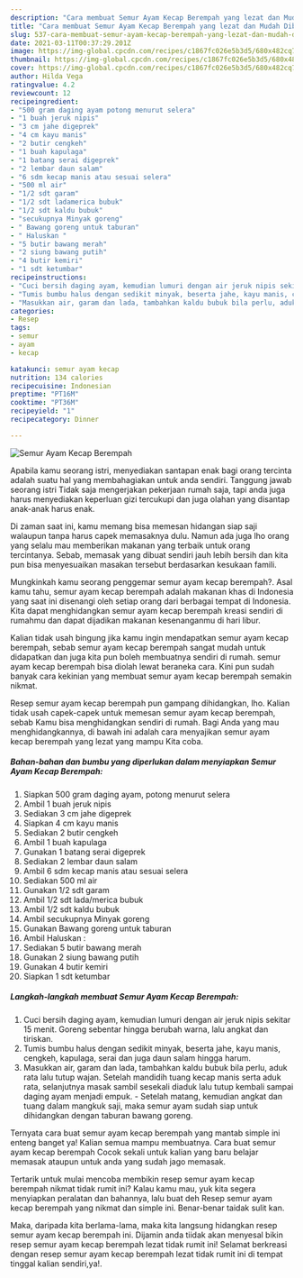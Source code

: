 ```yaml
---
description: "Cara membuat Semur Ayam Kecap Berempah yang lezat dan Mudah Dibuat"
title: "Cara membuat Semur Ayam Kecap Berempah yang lezat dan Mudah Dibuat"
slug: 537-cara-membuat-semur-ayam-kecap-berempah-yang-lezat-dan-mudah-dibuat
date: 2021-03-11T00:37:29.201Z
image: https://img-global.cpcdn.com/recipes/c1867fc026e5b3d5/680x482cq70/semur-ayam-kecap-berempah-foto-resep-utama.jpg
thumbnail: https://img-global.cpcdn.com/recipes/c1867fc026e5b3d5/680x482cq70/semur-ayam-kecap-berempah-foto-resep-utama.jpg
cover: https://img-global.cpcdn.com/recipes/c1867fc026e5b3d5/680x482cq70/semur-ayam-kecap-berempah-foto-resep-utama.jpg
author: Hilda Vega
ratingvalue: 4.2
reviewcount: 12
recipeingredient:
- "500 gram daging ayam potong menurut selera"
- "1 buah jeruk nipis"
- "3 cm jahe digeprek"
- "4 cm kayu manis"
- "2 butir cengkeh"
- "1 buah kapulaga"
- "1 batang serai digeprek"
- "2 lembar daun salam"
- "6 sdm kecap manis atau sesuai selera"
- "500 ml air"
- "1/2 sdt garam"
- "1/2 sdt ladamerica bubuk"
- "1/2 sdt kaldu bubuk"
- "secukupnya Minyak goreng"
- " Bawang goreng untuk taburan"
- " Haluskan "
- "5 butir bawang merah"
- "2 siung bawang putih"
- "4 butir kemiri"
- "1 sdt ketumbar"
recipeinstructions:
- "Cuci bersih daging ayam, kemudian lumuri dengan air jeruk nipis sekitar 15 menit. Goreng sebentar hingga berubah warna, lalu angkat dan tiriskan."
- "Tumis bumbu halus dengan sedikit minyak, beserta jahe, kayu manis, cengkeh, kapulaga, serai dan juga daun salam hingga harum."
- "Masukkan air, garam dan lada, tambahkan kaldu bubuk bila perlu, aduk rata lalu tutup wajan. Setelah mandidih tuang kecap manis serta aduk rata, selanjutnya masak sambil sesekali diaduk lalu tutup kembali sampai daging ayam menjadi empuk. Setelah matang, kemudian angkat dan tuang dalam mangkuk saji, maka semur ayam sudah siap untuk dihidangkan dengan taburan bawang goreng."
categories:
- Resep
tags:
- semur
- ayam
- kecap

katakunci: semur ayam kecap 
nutrition: 134 calories
recipecuisine: Indonesian
preptime: "PT16M"
cooktime: "PT36M"
recipeyield: "1"
recipecategory: Dinner

---
```



![Semur Ayam Kecap Berempah](https://img-global.cpcdn.com/recipes/c1867fc026e5b3d5/680x482cq70/semur-ayam-kecap-berempah-foto-resep-utama.jpg)

Apabila kamu seorang istri, menyediakan santapan enak bagi orang tercinta adalah suatu hal yang membahagiakan untuk anda sendiri. Tanggung jawab seorang istri Tidak saja mengerjakan pekerjaan rumah saja, tapi anda juga harus menyediakan keperluan gizi tercukupi dan juga olahan yang disantap anak-anak harus enak.

Di zaman  saat ini, kamu memang bisa memesan hidangan siap saji walaupun tanpa harus capek memasaknya dulu. Namun ada juga lho orang yang selalu mau memberikan makanan yang terbaik untuk orang tercintanya. Sebab, memasak yang dibuat sendiri jauh lebih bersih dan kita pun bisa menyesuaikan masakan tersebut berdasarkan kesukaan famili. 



Mungkinkah kamu seorang penggemar semur ayam kecap berempah?. Asal kamu tahu, semur ayam kecap berempah adalah makanan khas di Indonesia yang saat ini disenangi oleh setiap orang dari berbagai tempat di Indonesia. Kita dapat menghidangkan semur ayam kecap berempah kreasi sendiri di rumahmu dan dapat dijadikan makanan kesenanganmu di hari libur.

Kalian tidak usah bingung jika kamu ingin mendapatkan semur ayam kecap berempah, sebab semur ayam kecap berempah sangat mudah untuk didapatkan dan juga kita pun boleh membuatnya sendiri di rumah. semur ayam kecap berempah bisa diolah lewat beraneka cara. Kini pun sudah banyak cara kekinian yang membuat semur ayam kecap berempah semakin nikmat.

Resep semur ayam kecap berempah pun gampang dihidangkan, lho. Kalian tidak usah capek-capek untuk memesan semur ayam kecap berempah, sebab Kamu bisa menghidangkan sendiri di rumah. Bagi Anda yang mau menghidangkannya, di bawah ini adalah cara menyajikan semur ayam kecap berempah yang lezat yang mampu Kita coba.

<!--inarticleads1-->

##### Bahan-bahan dan bumbu yang diperlukan dalam menyiapkan Semur Ayam Kecap Berempah:

1. Siapkan 500 gram daging ayam, potong menurut selera
1. Ambil 1 buah jeruk nipis
1. Sediakan 3 cm jahe digeprek
1. Siapkan 4 cm kayu manis
1. Sediakan 2 butir cengkeh
1. Ambil 1 buah kapulaga
1. Gunakan 1 batang serai digeprek
1. Sediakan 2 lembar daun salam
1. Ambil 6 sdm kecap manis atau sesuai selera
1. Sediakan 500 ml air
1. Gunakan 1/2 sdt garam
1. Ambil 1/2 sdt lada/merica bubuk
1. Ambil 1/2 sdt kaldu bubuk
1. Ambil secukupnya Minyak goreng
1. Gunakan  Bawang goreng untuk taburan
1. Ambil  Haluskan :
1. Sediakan 5 butir bawang merah
1. Gunakan 2 siung bawang putih
1. Gunakan 4 butir kemiri
1. Siapkan 1 sdt ketumbar




<!--inarticleads2-->

##### Langkah-langkah membuat Semur Ayam Kecap Berempah:

1. Cuci bersih daging ayam, kemudian lumuri dengan air jeruk nipis sekitar 15 menit. Goreng sebentar hingga berubah warna, lalu angkat dan tiriskan.
1. Tumis bumbu halus dengan sedikit minyak, beserta jahe, kayu manis, cengkeh, kapulaga, serai dan juga daun salam hingga harum.
1. Masukkan air, garam dan lada, tambahkan kaldu bubuk bila perlu, aduk rata lalu tutup wajan. Setelah mandidih tuang kecap manis serta aduk rata, selanjutnya masak sambil sesekali diaduk lalu tutup kembali sampai daging ayam menjadi empuk. - Setelah matang, kemudian angkat dan tuang dalam mangkuk saji, maka semur ayam sudah siap untuk dihidangkan dengan taburan bawang goreng.




Ternyata cara buat semur ayam kecap berempah yang mantab simple ini enteng banget ya! Kalian semua mampu membuatnya. Cara buat semur ayam kecap berempah Cocok sekali untuk kalian yang baru belajar memasak ataupun untuk anda yang sudah jago memasak.

Tertarik untuk mulai mencoba membikin resep semur ayam kecap berempah nikmat tidak rumit ini? Kalau kamu mau, yuk kita segera menyiapkan peralatan dan bahannya, lalu buat deh Resep semur ayam kecap berempah yang nikmat dan simple ini. Benar-benar taidak sulit kan. 

Maka, daripada kita berlama-lama, maka kita langsung hidangkan resep semur ayam kecap berempah ini. Dijamin anda tiidak akan menyesal bikin resep semur ayam kecap berempah lezat tidak rumit ini! Selamat berkreasi dengan resep semur ayam kecap berempah lezat tidak rumit ini di tempat tinggal kalian sendiri,ya!.

